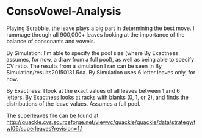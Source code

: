 # ConsoVowel-Analysis
Playing Scrabble, the leave plays a big part in determining the best move. I rummage through all 900,000+ leaves looking at the importance of the balance of consonants and vowels.

By Simulation: I'm able to specify the pool size (where By Exactness assumes, for now, a draw from a full pool), as well as being able to specify CV ratio. The results from a simulation I ran can be seen in By Simulation/results20150131.Rda. By Simulation uses 6 letter leaves only, for now.

By Exactness: I look at the exact values of all leaves between 1 and 6 letters. By Exactness looks at racks with blanks (0, 1, or 2), and finds the distributions of the leave values. Assumes a full pool.

The superleaves file can be found at http://quackle.cvs.sourceforge.net/viewvc/quackle/quackle/data/strategy/twl06/superleaves?revision=1.1

